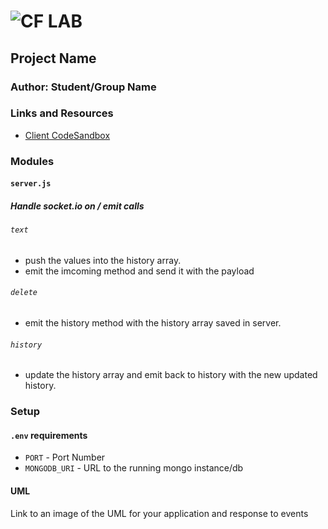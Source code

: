 ![CF](http://i.imgur.com/7v5ASc8.png) LAB
=================================================

## Project Name

### Author: Student/Group Name

### Links and Resources
* [Client CodeSandbox](https://codesandbox.io/s/v054jk7jj0)


### Modules
#### `server.js`
##### Handle socket.io on / emit calls

###### `text`
- push the values into the history array.
- emit the imcoming method and send it with the payload

###### `delete`
- emit the history method with the history array saved in server.

###### `history`
- update the history array and emit back to history with the new updated history.

### Setup
#### `.env` requirements
* `PORT` - Port Number
* `MONGODB_URI` - URL to the running mongo instance/db


#### UML
Link to an image of the UML for your application and response to events
